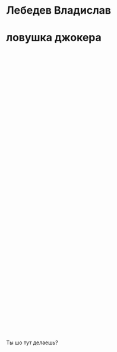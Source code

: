 # Лебедев Владислав
####
#
#
#
#
#
#
#
#
#
#
#
#
#
#
#
#
#
#
#
#
#
#
#
#
#
#
#
#
#
#
#
# ловушка джокера

⠀

⠀

⠀

⠀

⠀

⠀

⠀

⠀

⠀

⠀

⠀

⠀

⠀

⠀

⠀

⠀

⠀

⠀

⠀

⠀

⠀

⠀

⠀

⠀

⠀

Ты шо тут делаешь?
